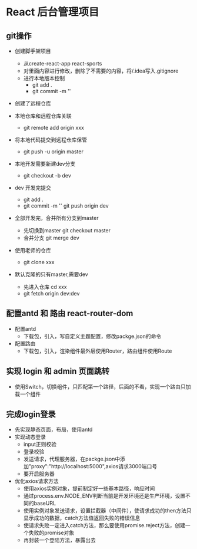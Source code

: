 # React 后台管理项目
## git操作
* 创建脚手架项目
  * 从create-react-app react-sports
  * 对里面内容进行修改，删除了不需要的内容，将/.idea写入.gitignore
  * 进行本地版本控制
      * git add .
      * git commit -m ''
* 创建了远程仓库
* 本地仓库和远程仓库关联
  * git remote add origin xxx
* 将本地代码提交到远程仓库保管
  * git push -u origin master
* 本地开发需要新建dev分支
  * git checkout -b dev
* dev 开发完提交
  * git add .
  * git commit -m ''
  git push origin dev
* 全部开发完，合并所有分支到master
  * 先切换到master git checkout master
  * 合并分支 git merge dev
  
  
* 使用老师的仓库
  * git clone xxx
* 默认克隆的只有master,需要dev
  * 先进入仓库 cd xxx
  * git fetch origin dev:dev
  
## 配置antd 和 路由 react-router-dom
* 配置antd
  * 下载包，引入，写自定义主题配置，修改packge.json的命令
* 配置路由
  * 下载包，引入，渲染组件最外层使用Router，路由组件使用Route

## 实现 login 和 admin 页面跳转
* 使用Switch，切换组件，只匹配第一个路径，后面的不看，实现一个路由只加载一个组件

## 完成login登录
* 先实现静态页面，布局，使用antd
* 实现动态登录
  * input正则校验
  * 登录校验
  * 发送请求，代理服务器，在packge.json中添加"proxy":"http://localhost:5000",axios请求3000端口号
  * 要开启服务器
* 优化axios请求方法
  * 使用axios实例对象，提前制定好一些基本路径，响应时间
  * 通过process.env.NODE_ENV判断当前是开发环境还是生产环境，设置不同的baseURL
  * 使用实例对象发送请求，设置拦截器（中间件），使请求成功的then方法只显示成功的数据，catch方法值返回失败的错误信息
  * 使请求失败一定进入catch方法，那么要使用promise.reject方法，创建一个失败的promise对象
  * 再封装一个登陆方法，暴露出去

  
  